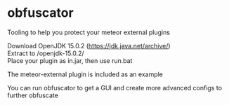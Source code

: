 # obfuscator
Tooling to help you protect your meteor external plugins
  
  
Download OpenJDK 15.0.2 (https://jdk.java.net/archive/)  
Extract to /openjdk-15.0.2/  
Place your plugin as in.jar, then use run.bat  
  
The meteor-external plugin is included as an example  
  
You can run obfuscator to get a GUI and create more advanced configs to further obfuscate  